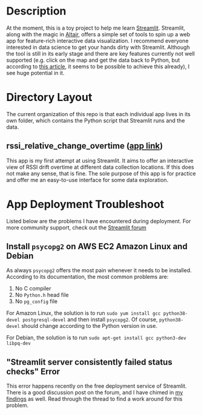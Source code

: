 # Description
At the moment, this is a toy project to help me learn [Streamlit](https://streamlit.io/). Streamlit, along with the magic in [Altair](https://altair-viz.github.io/), offers a simple set of tools to spin up a web app for feature-rich interactive data visualization. I recommend everyone interested in data science to get your hands dirty with Streamlit. Although the tool is still in its early stage and there are key features currently not well supported (e.g. click on the map and get the data back to Python, but according to [this article](https://dev.to/andfanilo/streamlit-components-scatterplot-with-selection-using-plotly-js-3d7n), it seems to be possible to achieve this already), I see huge potential in it.

# Directory Layout
The current organization of this repo is that each individual app lives in its own folder, which contains the Python script that Streamlit runs and the data.

## rssi_relative_change_overtime ([app link](https://share.streamlit.io/fanchenbao/streamlit_demo/rssi_relative_change_overtime/app.py))
This app is my first attempt at using Streamlit. It aims to offer an interactive view of RSSI drift overtime at different data collection locations. If this does not make any sense, that is fine. The sole purpose of this app is for practice and offer me an easy-to-use interface for some data exploration.



# App Deployment Troubleshoot
Listed below are the problems I have encountered during deployment. For more community support, check out the [Streamlit forum](https://discuss.streamlit.io/)

## Install `psycopg2` on AWS EC2 Amazon Linux and Debian

As always `psycopg2` offers the most pain whenever it needs to be installed. According to its documentation, the most common problems are:

1. No C compiler
2. No `Python.h` head file
3. No `pg_config` file

For Amazon Linux, the solution is to run `sudo yum install gcc python38-devel postgresql-devel` and then install `psycopg2`. Of course, `python38-devel` should change according to the Python version in use.

For Debian, the solution is to run `sudo apt-get install gcc python3-dev libpq-dev`

## "Streamlit server consistently failed status checks" Error
This error happens recently on the free deployment service of Streamlit. There is a good discussion post on the forum, and I have chimed in [my findings](https://discuss.streamlit.io/t/manager-streamlit-server-consistently-failed-status-checks/11737/14?u=fanchenbao) as well. Read through the thread to find a work around for this problem.
